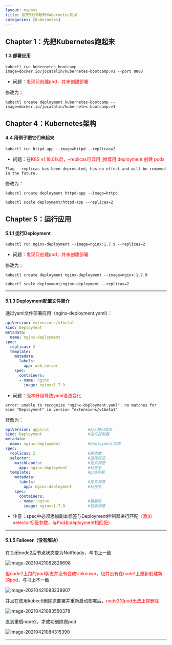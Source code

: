 ```yaml
---
layout: mypost
title: 每天5分钟玩转Kubernetes勘误
categories: [Kubernetes]
---
```


## Chapter 1：先把Kubernetes跑起来

#### 1.3 部署应用

```shell
kubectl run kubernetes-bootcamp --image=docker.io/jocatalin/kubernetes-bootcamp:v1 --port 8080
```

* 问题：<font color=red>发现只创建pod，并未创建部署</font>

  

修改为：

```shell
kubectl create deployment kubernetes-bootcamp --image=docker.io/jocatalin/kubernetes-bootcamp:v1
```



## Chapter 4：Kubernetes架构

#### 4.4 用例子把它们串起来

```shell
kubectl run httpd-app --image=httpd --replicas=2
```

* 问题：<font color=red>在K8S v1.18.0以后，–replicas已弃用 ,推荐用 deployment 创建 pods</font>

```shell
Flag --replicas has been deprecated, has no effect and will be removed in the future.
```



修改为：

```shell
kubectl create deployment httpd-app --image=httpd

kubectl scale deployment/httpd-app --replicas=2
```



## Chapter 5：运行应用

#### 5.1.1 运行Deployment

```shell
kubectl run nginx-deployment --image=nginx:1.7.9 --replicas=2
```

* 问题：<font color=red>发现只创建pod，并未创建部署</font>



修改为：

```shell
kubectl create deployment nginx-deployment --image=nginx:1.7.9

kubectl scale deployment/nginx-deployment --replicas=2
```



---

#### 5.1.3 Deployment配置文件简介

通过yaml文件部署应用（nginx-deployment.yaml）：

```yaml
apiVersion: extensions/v1beta1
kind: Deployment
metadata:
  name: nginx-deployment
spec:
  replicas: 2
  template:
    metadata:
      labels:
        app: web_server
    spec:
      containers:
      - name: nginx
        image: nginx:1.7.9
```

* 问题：<font color=red>版本升级导致yaml语法变化</font>

```shell
error: unable to recognize "nginx-deployment.yaml": no matches for kind "Deployment" in version "extensions/v1beta1"
```



修改为：

```yaml
apiVersion: apps/v1                 #Api接口版本
kind: Deployment                    #定义控制器
metadata:
  name: nginx-deployment            #deployment名称
spec:
  replicas: 2                       #副本数
  selector:                         #选择标签
    matchLabels:                    #定义标签
      app: nginx-deployment         #标签名 
  template:                         #pod容器
    metadata:
      labels:                       #定义标签
        app: nginx-deployment       #标签名
    spec:
      containers:
      - name: nginx                 #容器名
        image: nginx:1.7.9          #容器镜像
```

* 注意：spec中必须添加副本标签与Deployment控制器进行匹配<font color=red>（添加selector标签参数，与Pod和deployment相匹配）</font>



---

#### 5.1.5 Failover（没有解决）

在关闭node2后节点状态变为NotReady，与书上一致

![image-20210421082828698](image-20210421082828698.png)



<font color=red>但node2上跑的pod状态并没有变成Unknown，也并没有在node1上重新创建新的pod</font>，与书上不一致

![image-20210421083238907](image-20210421083238907.png)



并且在使用kubectl删除原部署并重新启动部署后，<font color=red>node2的pod无法正常删除</font>

![image-20210421083550378](image-20210421083550378.png)



直到重启node2，才成功删除原pod

![image-20210421084315390](image-20210421084315390.png)



---

